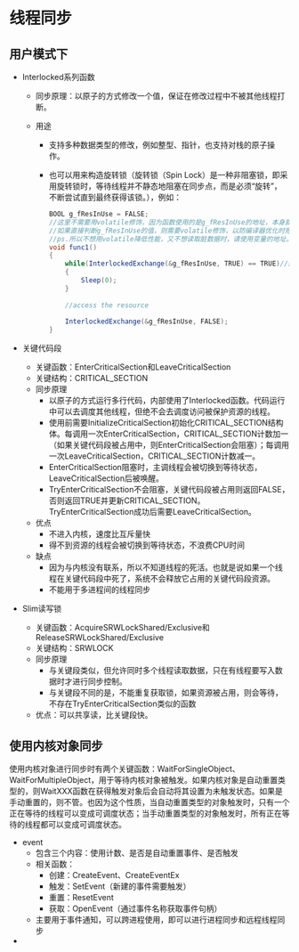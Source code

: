 # 线程同步

## 用户模式下

* Interlocked系列函数

  * 同步原理：以原子的方式修改一个值，保证在修改过程中不被其他线程打断。

  * 用途

    * 支持多种数据类型的修改，例如整型、指针，也支持对栈的原子操作。

    * 也可以用来构造旋转锁（旋转锁（Spin Lock）是一种非阻塞锁，即采用旋转锁时，等待线程并不静态地阻塞在同步点，而是必须“旋转”， 不断尝试直到最终获得该锁。），例如：

      ```c#
      BOOL g_fResInUse = FALSE;
      //这里不需要用volatile修饰，因为函数使用的是g_fResInUse的地址，本身就只能从内存读取。
      //如果直接判断g_fResInUse的值，则需要volatile修饰，以防编译器优化时把g_fResInUse读取到寄存器，之后都从寄存器中读数据，读不到修改后的g_fResInUse数据。
      //ps.所以不想用volatile降低性能，又不想读取脏数据时，请使用变量的地址。
      void func1()
      {
          while(InterlockedExchange(&g_fResInUse, TRUE) == TRUE)//返回值为g_fResInUse修改前的值，TRUE表示资源被占用中
          {
              Sleep(0);
          }
          
          //access the resource
          
          InterlockedExchange(&g_fResInUse, FALSE);
      }
      ```

* 关键代码段

  * 关键函数：EnterCriticalSection和LeaveCriticalSection
  * 关键结构：CRITICAL_SECTION
  * 同步原理
    * 以原子的方式运行多行代码，内部使用了Interlocked函数。代码运行中可以去调度其他线程，但绝不会去调度访问被保护资源的线程。
    * 使用前需要InitializeCriticalSection初始化CRITICAL_SECTION结构体。每调用一次EnterCriticalSection，CRITICAL_SECTION计数加一（如果关键代码段被占用中，则EnterCriticalSection会阻塞）；每调用一次LeaveCriticalSection，CRITICAL_SECTION计数减一。
    * EnterCriticalSection阻塞时，主调线程会被切换到等待状态，LeaveCriticalSection后被唤醒。
    * TryEnterCriticalSection不会阻塞，关键代码段被占用则返回FALSE，否则返回TRUE并更新CRITICAL_SECTION。TryEnterCriticalSection成功后需要LeaveCriticalSection。
  * 优点
    * 不进入内核，速度比互斥量快
    * 得不到资源的线程会被切换到等待状态，不浪费CPU时间
  * 缺点
    * 因为与内核没有联系，所以不知道线程的死活。也就是说如果一个线程在关键代码段中死了，系统不会释放它占用的关键代码段资源。
    * 不能用于多进程间的线程同步

* Slim读写锁

  * 关键函数：AcquireSRWLockShared/Exclusive和ReleaseSRWLockShared/Exclusive
  * 关键结构：SRWLOCK
  * 同步原理
    * 与关键段类似，但允许同时多个线程读取数据，只在有线程要写入数据时才进行同步控制。
    * 与关键段不同的是，不能重复获取锁，如果资源被占用，则会等待，不存在TryEnterCriticalSection类似的函数
  * 优点：可以共享读，比关键段快。

## 使用内核对象同步

使用内核对象进行同步时有两个关键函数：WaitForSingleObject、WaitForMultipleObject，用于等待内核对象被触发。如果内核对象是自动重置类型的，则WaitXXX函数在获得触发对象后会自动将其设置为未触发状态。如果是手动重置的，则不管。也因为这个性质，当自动重置类型的对象触发时，只有一个正在等待的线程可以变成可调度状态；当手动重置类型的对象触发时，所有正在等待的线程都可以变成可调度状态。

* event
  * 包含三个内容：使用计数、是否是自动重置事件、是否触发
  * 相关函数：
    * 创建：CreateEvent、CreateEventEx
    * 触发：SetEvent（新建的事件需要触发）
    * 重置：ResetEvent
    * 获取：OpenEvent（通过事件名称获取事件句柄）
  * 主要用于事件通知，可以跨进程使用，即可以进行进程同步和远程线程同步
* 